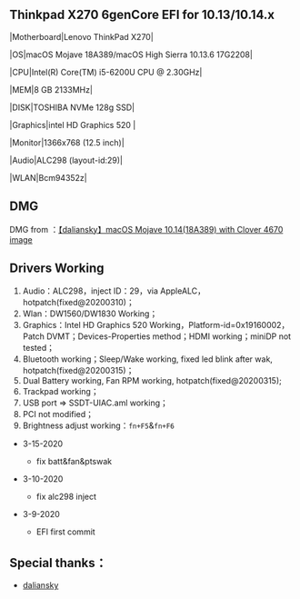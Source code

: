 ## Thinkpad X270 6genCore EFI for 10.13/10.14.x


|Motherboard|Lenovo ThinkPad X270|

|OS|macOS Mojave 18A389/macOS High Sierra 10.13.6 17G2208|

|CPU|Intel(R) Core(TM) i5-6200U CPU @ 2.30GHz|

|MEM|8 GB  2133MHz|

|DISK|TOSHIBA NVMe 128g SSD|

|Graphics|intel HD Graphics 520 |

|Monitor|1366x768 (12.5 inch)|

|Audio|ALC298 (layout-id:29)|

|WLAN|Bcm94352z|

## DMG
DMG from ：[【daliansky】macOS Mojave 10.14(18A389) with Clover 4670 image](https://blog.daliansky.net/macOS-Mojave-10.14-18A389-Release-with-Clover-4670-original-mirror.html)

## Drivers Working
1. Audio：ALC298，inject ID：29，via AppleALC，hotpatch(fixed@20200310)；
2. Wlan：DW1560/DW1830 Working；
3. Graphics：Intel HD Graphics 520 Working，Platform-id=0x19160002，Patch DVMT；Devices-Properties method；HDMI working；miniDP not tested；
4. Bluetooth working；Sleep/Wake working, fixed led blink after wak, hotpatch(fixed@20200315)；
5. Dual Battery working, Fan RPM working, hotpatch(fixed@20200315);
6. Trackpad working；
7. USB port => SSDT-UIAC.aml working；
8. PCI not modified；
9. Brightness adjust working：`fn+F5`&`fn+F6`

- 3-15-2020

  - fix batt&fan&ptswak 

- 3-10-2020

  - fix alc298 inject 

- 3-9-2020

  - EFI first commit

## Special thanks：
- [daliansky](https://github.com/daliansky) 
